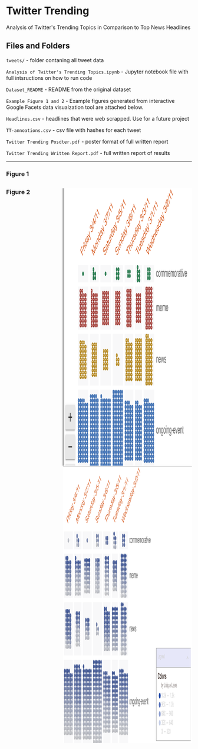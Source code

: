 # Twitter Trending
Analysis of Twitter's Trending Topics in Comparison to Top News Headlines

## Files and Folders 

`tweets/` - folder contaning all tweet data 

`Analysis of Twitter's Trending Topics.ipynb` - Jupyter notebook file with full intsructions on how to run code 

`Dataset_README` - README from the original dataset 

`Example Figure 1 and 2` - Example figures generated from interactive Google Facets data visualzation tool are attached below. 

`Headlines.csv` - headlines that were web scrapped. Use for a future project 

`TT-annoations.csv` - csv file with hashes for each tweet 

`Twitter Trending Posdter.pdf` - poster format of full written report 

`Twitter Trending Written Report.pdf` - full written report of results 

--- 
### Figure 1
<img src="https://github.com/Donnie-Stewart/Twitter-Trending/blob/master/Example%20Figure%201.png" align="right"
      width="350" height="750">
--- 
### Figure 2
<img src="https://github.com/Donnie-Stewart/Twitter-Trending/blob/master/Example%20Figure%202.png" align="right"
      width="350" height="750">
